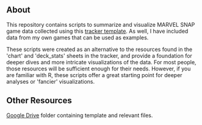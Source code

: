 ## About

This repository contains scripts to summarize and visualize MARVEL SNAP game 
data collected using this [tracker template](https://docs.google.com/spreadsheets/d/1Tdbg3pHXNWEghWvfgc3me8wKYjGyMq_eREOW9QR4sF8/edit?usp=drive_link).
As well, I have included data from my own games that can be used as examples.

These scripts were created as an alternative to the resources found in the 
'chart' and 'deck_stats' sheets in the tracker, and provide a foundation for 
deeper dives and more intricate visualizations of the data. For most people, 
those resources will be sufficient enough for their needs. However, if you are 
familiar with R, these scripts offer a great starting point for deeper analyses 
or 'fancier' visualizations.

## Other Resources

[Google Drive](https://drive.google.com/drive/folders/15e_h8YYauaY9gTt9htWh_q4cWUZ-Qpcw?usp=drive_link) folder containing template and relevant files.

